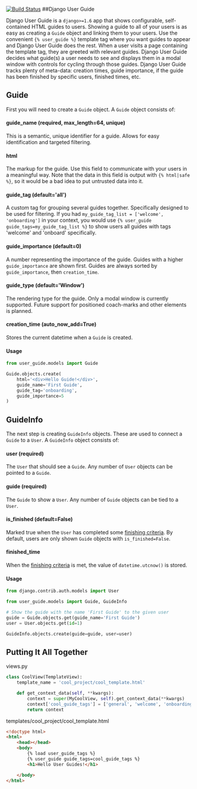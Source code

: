 [![Build Status](https://travis-ci.org/ambitioninc/django-user-guide.png)](https://travis-ci.org/ambitioninc/django-user-guide)
##Django User Guide


Django User Guide is a `django>=1.6` app that shows configurable, self-contained HTML guides to users. Showing a guide to all of your users is as easy as
creating a `Guide` object and linking them to your users. Use the convenient `{% user_guide %}` template tag where you want guides to appear and Django User Guide does the rest. When a user visits a page containing the template tag, they are greeted with relevant guides. Django User Guide decides what guide(s) a user needs to see and displays them in a modal window with controls for cycling through those guides. Django User Guide tracks plenty of meta-data: creation times, guide importance, if the guide has been finished by specific users, finished times, etc.

## Guide

First you will need to create a `Guide` object. A `Guide` object consists of:

#### guide_name (required, max_length=64, unique)

This is a semantic, unique identifier for a guide. Allows for easy identification and targeted filtering.

#### html

The markup for the guide. Use this field to communicate with your users in a meaningful way.
Note that the data in this field is output with `{% html|safe %}`, so it would be a bad idea to put untrusted data into it.

#### guide_tag (default='all')

A custom tag for grouping several guides together. Specifically designed to be used for filtering. If you had `my_guide_tag_list = ['welcome', 'onboarding']` in your context, you would use `{% user_guide guide_tags=my_guide_tag_list %}` to show users all guides with tags 'welcome' and 'onboard' specifically.

#### guide_importance (default=0)

A number representing the importance of the guide. Guides with a higher `guide_importance` are shown first. Guides are always sorted by `guide_importance`, then `creation_time`.

#### guide_type (default='Window')

The rendering type for the guide. Only a modal window is currently supported. Future support for positioned coach-marks and other elements is planned.

#### creation_time (auto_now_add=True)

Stores the current datetime when a `Guide` is created.


#### Usage

```python
from user_guide.models import Guide

Guide.objects.create(
    html='<div>Hello Guide!</div>',
    guide_name='First Guide',
    guide_tag='onboarding',
    guide_importance=5
)

```

## GuideInfo

The next step is creating `GuideInfo` objects. These are used to connect a `Guide` to a `User`. A `GuideInfo` object consists of:

#### user (required)

The `User` that should see a `Guide`. Any number of `User` objects can be pointed to a `Guide`.

#### guide (required)

The `Guide` to show a `User`. Any number of `Guide` objects can be tied to a `User`.

#### is_finished (default=False)

Marked true when the `User` has completed some [finishing criteria](#finishing-criteria). By default, users are only shown `Guide` objects with `is_finished=False`.

#### finished_time

When the [finishing criteria](#finishing-criteria) is met, the value of `datetime.utcnow()` is stored.

#### Usage

```python
from django.contrib.auth.models import User

from user_guide.models import Guide, GuideInfo

# Show the guide with the name 'First Guide' to the given user
guide = Guide.objects.get(guide_name='First Guide')
user = User.objects.get(id=1)

GuideInfo.objects.create(guide=guide, user=user)

```

## Putting It All Together

views.py

```python
class CoolView(TemplateView):
    template_name = 'cool_project/cool_template.html'

    def get_context_data(self, **kwargs):
        context = super(MyCoolView, self).get_context_data(**kwargs)
        context['cool_guide_tags'] = ['general', 'welcome', 'onboarding']
        return context

```

templates/cool_project/cool_template.html

```html
<!doctype html>
<html>
    <head></head>
    <body>
        {% load user_guide_tags %}
        {% user_guide guide_tags=cool_guide_tags %}
        <h1>Hello User Guides!</h1>

    </body>
</html>

```



